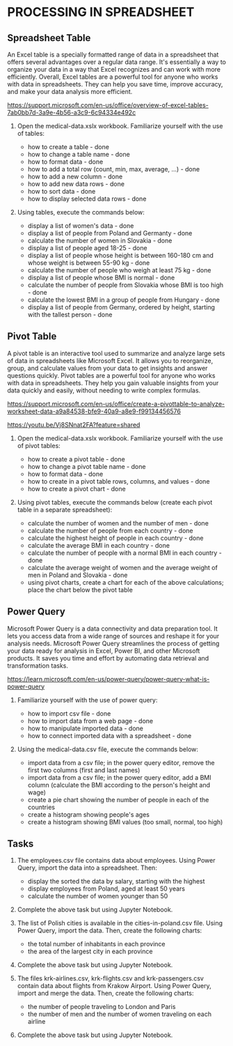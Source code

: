 # PROCESSING IN SPREADSHEET



## Spreadsheet Table

An Excel table is a specially formatted range of data in a spreadsheet that offers several advantages over a regular data range. It's essentially a way to organize your data in a way that Excel recognizes and can work with more efficiently. Overall, Excel tables are a powerful tool for anyone who works with data in spreadsheets. They can help you save time, improve accuracy, and make your data analysis more efficient.

<https://support.microsoft.com/en-us/office/overview-of-excel-tables-7ab0bb7d-3a9e-4b56-a3c9-6c94334e492c>

1. Open the medical-data.xslx workbook. Familiarize yourself with the use of tables:
    * how to create a table - done
    * how to change a table name - done
    * how to format data - done
    * how to add a total row (count, min, max, average, ...) - done
    * how to add a new column - done
    * how to add new data rows - done
    * how to sort data - done
    * how to display selected data rows - done

1. Using tables, execute the commands below:
    * display a list of women's data - done
    * display a list of people from Poland and Germanty - done
    * calculate the number of women in Slovakia - done
    * display a list of people aged 18-25 - done
    * display a list of people whose height is between 160-180 cm and whose weight is between 55-90 kg - done
    * calculate the number of people who weigh at least 75 kg - done
    * display a list of people whose BMI is normal - done
    * calculate the number of people from Slovakia whose BMI is too high - done
    * calculate the lowest BMI in a group of people from Hungary - done
    * display a list of people from Germany, ordered by height, starting with the tallest person - done



## Pivot Table

A pivot table is an interactive tool used to summarize and analyze large sets of data in spreadsheets like Microsoft Excel. It allows you to reorganize, group, and calculate values from your data to get insights and answer questions quickly. Pivot tables are a powerful tool for anyone who works with data in spreadsheets. They help you gain valuable insights from your data quickly and easily, without needing to write complex formulas.

<https://support.microsoft.com/en-us/office/create-a-pivottable-to-analyze-worksheet-data-a9a84538-bfe9-40a9-a8e9-f99134456576>

<https://youtu.be/Vj8SNnat2FA?feature=shared>

1. Open the medical-data.xslx workbook. Familiarize yourself with the use of pivot tables:
    * how to create a pivot table - done   
    * how to change a pivot table name - done
    * how to format data - done
    * how to create in a pivot table rows, columns, and values - done
    * how to create a pivot chart - done


1. Using pivot tables, execute the commands below (create each pivot table in a separate spreadsheet):
    * calculate the number of women and the number of men - done
    * calculate the number of people from each country - done
    * calculate the highest height of people in each country - done
    * calculate the average BMI in each country - done
    * calculate the number of people with a normal BMI in each country - done
    * calculate the average weight of women and the average weight of men in Poland and Slovakia - done
    * using pivot charts, create a chart for each of the above calculations; place the chart below the pivot table



## Power Query

Microsoft Power Query is a data connectivity and data preparation tool. It lets you access data from a wide range of sources and reshape it for your analysis needs. Microsoft Power Query streamlines the process of getting your data ready for analysis in Excel, Power BI, and other Microsoft products. It saves you time and effort by automating data retrieval and transformation tasks.

<https://learn.microsoft.com/en-us/power-query/power-query-what-is-power-query>

1. Familiarize yourself with the use of power query:
    * how to import csv file - done
    * how to import data from a web page - done
    * how to manipulate imported data - done
    * how to connect imported data with a spreadsheet - done

1. Using the medical-data.csv file, execute the commands below:
    * import data from a csv file; in the power query editor, remove the first two columns (first and last names)
    * import data from a csv file; in the power query editor, add a BMI column (calculate the BMI according to the person's height and wage)
    * create a pie chart showing the number of people in each of the countries 
    * create a histogram showing people's ages 
    * create a histogram showing BMI values (too small, normal, too high)


## Tasks

1. The employees.csv file contains data about employees. Using Power Query, import the data into a spreadsheet. Then:
    * display the sorted the data by salary, starting with the highest
    * display employees from Poland, aged at least 50 years
    * calculate the number of women younger than 50

1. Complete the above task but using Jupyter Notebook.

1. The list of Polish cities is available in the cities-in-poland.csv file. Using Power Query, import the data. Then, create the following charts:
    * the total number of inhabitants in each province
    * the area of the largest city in each province

1. Complete the above task but using Jupyter Notebook.

1. The files krk-airlines.csv, krk-flights.csv and krk-passengers.csv contain data about flights from Krakow Airport. Using Power Query, import and merge the data. Then, create the following charts:
    * the number of people traveling to London and Paris 
    * the number of men and the number of women traveling on each airline

1. Complete the above task but using Jupyter Notebook.
